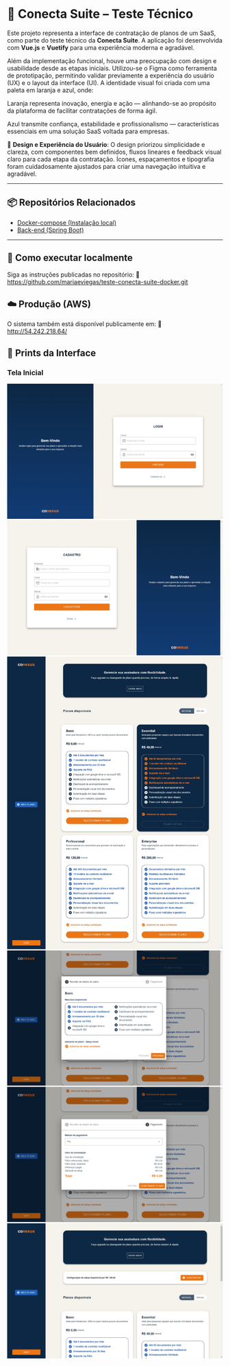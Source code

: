 # 🚀 Conecta Suite – Teste Técnico

Este projeto representa a interface de contratação de planos de um SaaS, como parte do teste técnico da **Conecta Suite**. A aplicação foi desenvolvida com **Vue.js** e **Vuetify** para uma experiência moderna e agradável.

Além da implementação funcional, houve uma preocupação com design e usabilidade desde as etapas iniciais. Utilizou-se o Figma como ferramenta de prototipação, permitindo validar previamente a experiência do usuário (UX) e o layout da interface (UI). A identidade visual foi criada com uma paleta em laranja e azul, onde:

Laranja representa inovação, energia e ação — alinhando-se ao propósito da plataforma de facilitar contratações de forma ágil.

Azul transmite confiança, estabilidade e profissionalismo — características essenciais em uma solução SaaS voltada para empresas.

🎨 **Design e Experiência do Usuário**:
O design priorizou simplicidade e clareza, com componentes bem definidos, fluxos lineares e feedback visual claro para cada etapa da contratação. Ícones, espaçamentos e tipografia foram cuidadosamente ajustados para criar uma navegação intuitiva e agradável.

---

## 📦 Repositórios Relacionados

- [Docker-compose (Instalação local)](https://github.com/mariaeviegas/teste-conecta-suite-docker.git)  
- [Back-end (Spring Boot)](https://github.com/mariaeviegas/teste-conecta-suite-backend.git)

---

## 🚀 Como executar localmente

Siga as instruções publicadas no repositório:
🔗 https://github.com/mariaeviegas/teste-conecta-suite-docker.git


## ☁️ Produção (AWS)
O sistema também está disponível publicamente em:
🔗 http://54.242.218.64/

## 📸 Prints da Interface

### Tela Inicial  
![Tela de Login](./conexus/prints/Login.jpeg)
![Tela de Cadastro](./conexus/prints/Cadastro.jpeg)
![Listagem de planos](./conexus/prints/Listagem_planos.jpeg)
![Revisão de dados do plano selecionado](./conexus/prints/revisao_dados_plano.jpeg)
![Pagamento](./conexus/prints/Pagamento_plano.jpeg)
![Listagem de planos - Setup disponível](./conexus/prints/aba_setup_disponivel.jpeg)

